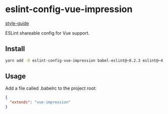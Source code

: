 # eslint-config-vue-impression

[style-guide](https://github.com/NewDadaFE/style-guide)

ESLint shareable config for Vue support.

## Install

```sh
yarn add -D eslint-config-vue-impression babel-eslint@~8.2.3 eslint@~4.18.0 eslint-config-standard@~11.0.0 eslint-plugin-import@~2.8.0 eslint-plugin-node@~5.2.1 eslint-plugin-promise@~3.6.0 eslint-plugin-standard@~3.0.1 eslint-plugin-vue@~4.5.0
```

## Usage

Add a file called .babelrc to the project root:

```json
{
  "extends": "vue-impression"
}
```
